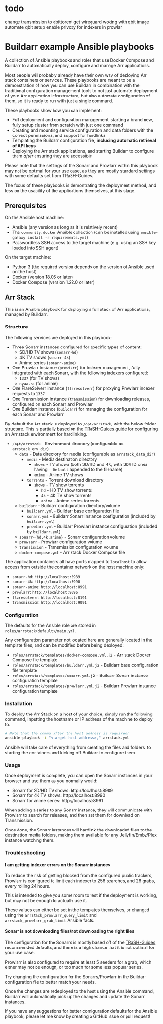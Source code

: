 # todo
change transmission to qbittorent 
get wireguard woking with qbit image
automate qbit setup
enable privoxy for indexers in prowlar

# Buildarr example Ansible playbooks

A collection of Ansible playbooks and roles that use Docker Compose and Buildarr to automatically deploy, configure and manage Arr applications.

Most people will probably already have their own way of deploying Arr stack containers or services. These playbooks are meant to be a demonstration of how you can use Buildarr in combination with the traditional configuration management tools to not just automate deployment of your Arr application infrastructure, but also automate configuration of them, so it is ready to run with just a single command.

These playbooks show how you can implement:

* Full deployment and configuration management, starting a brand new, fully setup cluster from scratch with just one command
* Creating and mounting service configuration and data folders with the correct permissions, and support for hardlinks
* Templating the Buildarr configuration file, **including automatic retrieval of API keys**
* Deploying the Arr stack applications, and starting Buildarr to configure them *after* ensuring they are accessible

Please note that the settings of the Sonarr and Prowlarr within this playbook may not be optimal for your use case, as they are mostly standard settings with some defaults set from TRaSH-Guides.

The focus of these playbooks is demontrating the deployment method, and less on the usability of the applications themselves, at this stage.

## Prerequisites

On the Ansible host machine:

* Ansible (any version as long as it is relatively recent)
* The `community.docker` Ansible collection (can be installed using `ansible-galaxy install -r requirements.yml`)
* Passwordless SSH access to the target machine (e.g. using an SSH key loaded into SSH agent)

On the target machine:

* Python 3 (the required version depends on the version of Ansible used on the host)
* Docker (version 18.06 or later)
* Docker Compose (version 1.22.0 or later)

## Arr Stack

This is an Ansible playbook for deploying a full stack of Arr applications, managed by Buildarr.

### Structure

The following services are deployed in this playbook:

* Three Sonarr instances configured for specific types of content:
    * SD/HD TV shows (`sonarr-hd`)
    * 4K TV shows (`sonarr-4k`)
    * Anime series (`sonarr-anime`)
* One Prowlarr instance (`prowlarr`) for indexer management, fully integrated with each Sonarr, with the following indexers configured:
    * `1337` (for TV shows)
    * `nyaa.si` (for anime)
* One FlareSolverr instance (`flaresolverr`) for proxying Prowlarr indexer requests to `1337`
* One Transmission instance (`transmission`) for downloading releases, configured on each Sonarr and Prowlarr
* One Buildarr instance (`buildarr`) for managing the configuration for each Sonarr and Prowlarr

By default the Arr stack is deployed to `/opt/arrstack`, with the below folder structure. This is partially based on the [TRaSH-Guides guide](https://trash-guides.info/Hardlinks/How-to-setup-for/Docker) for configuring an Arr stack environment for hardlinking.

* `/opt/arrstack` - Environment directory (configurable as `arrstack_env_dir`)
    * `data` - Data directory for media (configurable as `arrstack_data_dir`)
        * `media` - Media destination directory
            * `shows` - TV shows (both SD/HD and 4K, with SD/HD ones having `- Default` appended to the filename)
            * `anime` - Anime TV shows
        * `torrents` - Torrent download directory
            * `shows` - TV show torrents
                * `hd` - HD TV show torrents
                * `4k` - 4K TV show torrents
                * `anime` - Anime series torrents
    * `buildarr` - Buildarr configuration directory/volume
        * `buildarr.yml` - Buildarr base configuration file
        * `sonarr.yml` - Buildarr Sonarr instance configuration (included by `buildarr.yml`)
        * `prowlarr.yml` - Buildarr Prowlarr instance configuration (included by `buildarr.yml`)
    * `sonarr-{hd,4k,anime}` - Sonarr configuration volume
    * `prowlarr` - Prowlarr configuration volume
    * `transission` - Transmission configuration volume
    * `docker-compose.yml` - Arr stack Docker Compose file

The application containers all have ports mapped to `localhost` to allow access from outside the container network on the host machine only:

* `sonarr-hd`: `http://localhost:8989`
* `sonarr-4k`: `http://localhost:8990`
* `sonarr-anime`: `http://localhost:8991`
* `prowlarr`: `http://localhost:9696`
* `flaresolverr`: `http://localhost:8191`
* `transmission`: `http://localhost:9091`

### Configuration

The defaults for the Ansible role are stored in `roles/arrstack/defaults/main.yml`.

Any configuration parameter not located here are generally located in the template files, and can be modified before being deployed:

* `roles/arrstack/templates/docker-compose.yml.j2` - Arr stack Docker Compose file template
* `roles/arrstack/templates/buildarr.yml.j2` - Buildarr base configuration file template
* `roles/arrstack/templates/sonarr.yml.j2` - Buildarr Sonarr instance configuration template
* `roles/arrstack/templates/prowlarr.yml.j2` - Buildarr Prowlarr instance configuration template

### Installation

To deploy the Arr Stack on a host of your choice, simply run the following command, inputting the hostname or IP address of the machine to deploy to.

```bash
# Note that the comma after the host address is required!
ansible-playbook -i "<target host address>," arrstack.yml
```

Ansible will take care of everything from creating the files and folders, to starting the containers and kicking off Buildarr to configure them.

### Usage

Once deployment is complete, you can open the Sonarr instances in your browser and use them as you normally would:

* Sonarr for SD/HD TV shows: http://localhost:8989
* Sonarr for 4K TV shows: http://localhost:8990
* Sonarr for anime series: http://localhost:8991

When adding a series to any Sonarr instance, they will communicate with Prowlarr to search for releases, and then set them for download on Transmission.

Once done, the Sonarr instances will hardlink the downloaded files to the destination media folders, making them available for any Jellyfin/Emby/Plex instance watching them.

### Troubleshooting

#### I am getting indexer errors on the Sonarr instances

To reduce the risk of getting blocked from the configured public trackers, Prowlarr is configured to limit each indexer to 256 searches, and 26 grabs, every rolling 24 hours.

This is intended to give you some room to test if the deployment is working, but may not be enough to actually use it.

These values can either be set in the templates themselves, or changed using the `arrstack_prowlarr_query_limit` and `arrstack_prowlarr_grab_limit` Ansible facts.

#### Sonarr is not downloading files/not downloading the right files

The configuration for the Sonarrs is mostly based off of the [TRaSH-Guides](https://trash-guides.info/Sonarr) recommended defaults, and there is a high chance that it is not optimal for your use case.

Prowlarr is also configured to require at least 5 seeders for a grab, which either may not be enough, or too much for some less popular series.

Try changing the configuration for the Sonarrs/Prowlarr in the Buildarr configuration file to better match your needs.

Once the changes are redeployed to the host using the Ansible command, Buildarr will automatically pick up the changes and update the Sonarr instances.

If you have any suggestions for better configuration defaults for the Ansible playbook, please let me know by creating a GitHub issue or pull request!
